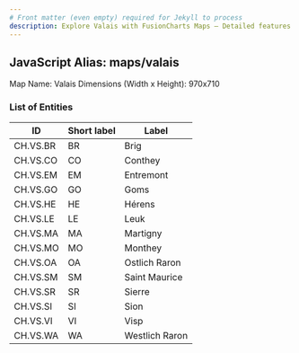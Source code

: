 ```yaml
---
# Front matter (even empty) required for Jekyll to process
description: Explore Valais with FusionCharts Maps – Detailed features for seamless integration. Try now & enhance your data visualization today! 
---
```


## JavaScript Alias: maps/valais

Map Name: Valais
Dimensions (Width x Height): 970x710





### List of Entities

ID | Short label | Label
---|---|---|
CH.VS.BR|BR|Brig
CH.VS.CO|CO|Conthey
CH.VS.EM|EM|Entremont
CH.VS.GO|GO|Goms
CH.VS.HE|HE|Hérens
CH.VS.LE|LE|Leuk
CH.VS.MA|MA|Martigny
CH.VS.MO|MO|Monthey
CH.VS.OA|OA|Ostlich Raron
CH.VS.SM|SM|Saint Maurice
CH.VS.SR|SR|Sierre
CH.VS.SI|SI|Sion
CH.VS.VI|VI|Visp
CH.VS.WA|WA|Westlich Raron

